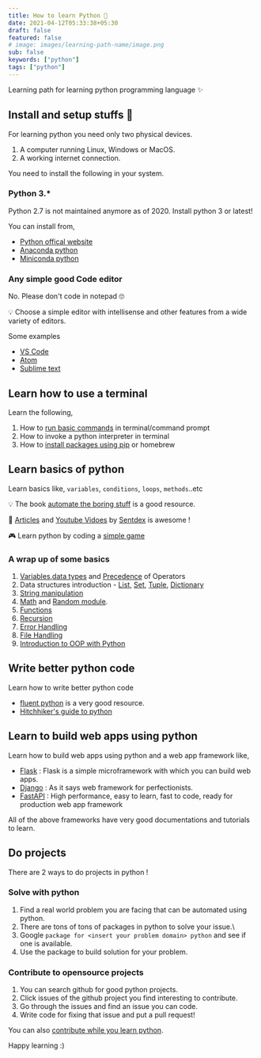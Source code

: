 ```yaml
---
title: How to learn Python 🐍
date: 2021-04-12T05:33:38+05:30
draft: false
featured: false
# image: images/learning-path-name/image.png
sub: false
keywords: ["python"]
tags: ["python"]
---
```


Learning path for learning python programming language :sparkles:

## Install and setup stuffs 🚧

For learning python you need only two physical devices.

1. A computer running Linux, Windows or MacOS.
2. A working internet connection.

You need to install the following in your system.

### Python 3.*

Python 2.7 is not maintained anymore as of 2020. Install python 3 or latest!

You can install from,

- [Python offical website](https://www.python.org/downloads/)
- [Anaconda python](https://www.anaconda.com/products/individual)
- [Miniconda python](https://docs.conda.io/en/latest/miniconda.html)

### Any simple good Code editor

No. Please don't code in notepad 🙄

💡 Choose a simple editor with intellisense and other features from a wide variety of editors.

Some examples

- [VS Code](https://code.visualstudio.com/)
- [Atom](https://atom.io/)
- [Sublime text](https://www.sublimetext.com/)


## Learn how to use a terminal

Learn the following,

1. How to [run basic commands](https://towardsdatascience.com/a-quick-guide-to-using-command-line-terminal-96815b97b955) in terminal/command prompt
2. How to invoke a python interpreter in terminal
3. How to [install packages using pip](https://www.w3schools.com/python/python_pip.asp) or homebrew

## Learn basics of python

Learn basics like, `variables`, `conditions`, `loops`, `methods`..etc

💡 The book [automate the boring stuff](https://automatetheboringstuff.com) is a good resource.

🔮 [Articles](https://pythonprogramming.net/) and [Youtube Vidoes](https://www.youtube.com/user/sentdex) by [Sentdex](https://twitter.com/Sentdex) is awesome !

🎮 Learn python by coding a [simple game](https://opensource.com/article/20/12/learn-python)
### A wrap up of some basics

1.	[Variables](https://www.w3schools.com/python/python_variables.asp),[data types](https://www.w3schools.com/python/python_datatypes.asp) and [Precedence](https://www.programiz.com/python-programming/precedence-associativity) of Operators
2.	Data structures introduction - [List](https://www.w3schools.com/python/python_lists.asp), [Set](https://www.w3schools.com/python/python_sets.asp), [Tuple](https://www.w3schools.com/python/python_tuples.asp), [Dictionary](https://www.w3schools.com/python/python_dictionaries.asp)
3.	[String manipulation](https://www.w3schools.com/python/python_strings.asp)
4.	[Math](https://www.w3schools.com/python/module_math.asp) and [Random module](https://www.w3schools.com/python/module_random.asp).
5.	[Functions](https://www.w3schools.com/python/python_functions.asp)
6.	[Recursion](https://www.w3schools.com/python/gloss_python_function_recursion.asp)
7.  [Error Handling](https://www.w3schools.com/python/python_try_except.asp)
8.  [File Handling](https://www.w3schools.com/python/python_file_handling.asp)
9.  [Introduction to OOP with Python](https://www.programiz.com/python-programming/object-oriented-programming)

## Write better python code

Learn how to write better python code

- [fluent python](https://www.amazon.in/Fluent-Python-Luciano-Ramalho/dp/1491946008) is a very good resource.
- [Hitchhiker's guide to python](https://docs.python-guide.org/)

## Learn to build web apps using python

Learn how to build web apps using python and a web app framework like,

- [Flask](https://flask.palletsprojects.com/en/1.1.x/) : Flask is a simple microframework with which you can build web apps.
- [Django](https://www.djangoproject.com/) : As it says web framework for perfectionists.
- [FastAPI](https://fastapi.tiangolo.com/) : High performance, easy to learn, fast to code, ready for production web app framework

All of the above frameworks have very good documentations and tutorials to learn.


## Do projects

There are 2 ways to do projects in python !

### Solve with python
1. Find a real world problem you are facing that can be automated using python.
2. There are tons of tons of packages in python to solve your issue.\
3. Google `package for <insert your problem domain> python` and see if one is available.
4. Use the package to build solution for your problem.

### Contribute to opensource projects

1. You can search github for good python projects.
2. Click issues of the github project you find interesting to contribute.
3. Go through the issues and find an issue you can code.
4. Write code for fixing that issue and put a pull request!

You can also [contribute while you learn python](https://github.com/donamath/PyLearn).

Happy learning :)
